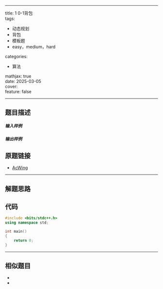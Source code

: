 
--- 

title: 1 0-1背包  
tags:  
  - 动态规划
  - 背包
  - 模板题
  - easy，medium，hard

categories:   
  - 算法  

mathjax: true  
date: 2025-03-05  
cover:  
feature: false  

---
## 题目描述

##### 输入样例

##### 输出样例

## 原题链接

- [AcWing](https://www.luogu.com.cn/problem/P1001)
---
## 解题思路

## 代码

```cpp
#include <bits/stdc++.h>
using namespace std;

int main()
{
	return 0;
}
```
---

## 相似题目

- [ ]( )
- [ ]( )
